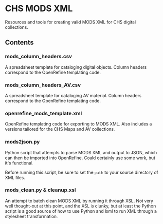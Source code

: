 # CHS MODS XML
Resources and tools for creating valid MODS XML for CHS digital collections.

## Contents
### mods_column_headers.csv
A spreadsheet template for cataloging digital objects. Column headers correspond to the OpenRefine templating code.

### mods_column_headers_AV.csv
A spreadsheet template for cataloging AV material. Column headers correspond to the OpenRefine templating code.

### openrefine_mods_template.xml
OpenRefine templating code for exporting to MODS XML. Also includes a versions tailored for the CHS Maps and AV collections.

### mods2json.py
Python script that attempts to parse MODS XML and output to JSON, which can then be imported into OpenRefine. Could certainly use some work, but it's functional.

Before running this script, be sure to set the ```path``` to your source directory of XML files.

### mods_clean.py & cleanup.xsl
An attempt to batch clean MODS XML by running it through XSL. Not very well thought-out at this point, and the XSL is clunky, but at least the Python script is a good source of how to use Python and lxml to run XML through a stylesheet transformation.
